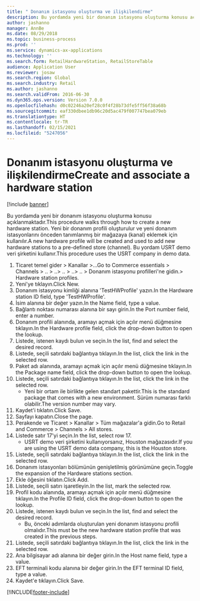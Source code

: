 ```yaml
---
title: " Donanım istasyonu oluşturma ve ilişkilendirme"
description: Bu yordamda yeni bir donanım istasyonu oluşturma konusu açıklanmaktadır.
author: jashanno
manager: AnnBe
ms.date: 08/29/2018
ms.topic: business-process
ms.prod: ''
ms.service: dynamics-ax-applications
ms.technology: ''
ms.search.form: RetailHardwareStation, RetailStoreTable
audience: Application User
ms.reviewer: josaw
ms.search.region: Global
ms.search.industry: Retail
ms.author: jashanno
ms.search.validFrom: 2016-06-30
ms.dyn365.ops.version: Version 7.0.0
ms.openlocfilehash: d0c02246a20ef28c0f4f28b73dfe5ff56f38a68b
ms.sourcegitcommit: eaf330dbee1db96c20d5ac479f007747bea079eb
ms.translationtype: HT
ms.contentlocale: tr-TR
ms.lasthandoff: 02/15/2021
ms.locfileid: "5247056"
---
```

# <a name="create-and-associate-a-hardware-station"></a><span data-ttu-id="40773-103"> Donanım istasyonu oluşturma ve ilişkilendirme</span><span class="sxs-lookup"><span data-stu-id="40773-103">Create and associate a hardware station</span></span>

[!include [banner](../includes/banner.md)]

<span data-ttu-id="40773-104">Bu yordamda yeni bir donanım istasyonu oluşturma konusu açıklanmaktadır.</span><span class="sxs-lookup"><span data-stu-id="40773-104">This procedure walks through how to create a new hardware station.</span></span> <span data-ttu-id="40773-105">Yeni bir donanım profili oluşturulur ve yeni donanım istasyonlarını önceden tanımlanmış bir mağazaya (kanal) eklemek için kullanılır.</span><span class="sxs-lookup"><span data-stu-id="40773-105">A new hardware profile will be created and used to add new hardware stations to a pre-defined store (channel).</span></span> <span data-ttu-id="40773-106">Bu yordam USRT demo veri şirketini kullanır.</span><span class="sxs-lookup"><span data-stu-id="40773-106">This procedure uses the USRT company in demo data.</span></span>

1. <span data-ttu-id="40773-107">Ticaret temel gider > Kanallar >...</span><span class="sxs-lookup"><span data-stu-id="40773-107">Go to Commerce essentials > Channels > ..</span></span> <span data-ttu-id="40773-108">> ..</span><span class="sxs-lookup"><span data-stu-id="40773-108">> ..</span></span> <span data-ttu-id="40773-109">> ..</span><span class="sxs-lookup"><span data-stu-id="40773-109">> ..</span></span> <span data-ttu-id="40773-110">> Donanım istasyonu profilleri'ne gidin.</span><span class="sxs-lookup"><span data-stu-id="40773-110">> Hardware station profiles.</span></span>
2. <span data-ttu-id="40773-111">Yeni'ye tıklayın.</span><span class="sxs-lookup"><span data-stu-id="40773-111">Click New.</span></span>
3. <span data-ttu-id="40773-112">Donanım istasyonu kimliği alanına 'TestHWProfile' yazın.</span><span class="sxs-lookup"><span data-stu-id="40773-112">In the Hardware station ID field, type 'TestHWProfile'.</span></span>
4. <span data-ttu-id="40773-113">İsim alanına bir değer yazın.</span><span class="sxs-lookup"><span data-stu-id="40773-113">In the Name field, type a value.</span></span>
5. <span data-ttu-id="40773-114">Bağlantı noktası numarası alanına bir sayı girin.</span><span class="sxs-lookup"><span data-stu-id="40773-114">In the Port number field, enter a number.</span></span>
6. <span data-ttu-id="40773-115">Donanım profili alanında, aramayı açmak için açılır menü düğmesine tıklayın.</span><span class="sxs-lookup"><span data-stu-id="40773-115">In the Hardware profile field, click the drop-down button to open the lookup.</span></span>
7. <span data-ttu-id="40773-116">Listede, istenen kaydı bulun ve seçin.</span><span class="sxs-lookup"><span data-stu-id="40773-116">In the list, find and select the desired record.</span></span>
8. <span data-ttu-id="40773-117">Listede, seçili satırdaki bağlantıya tıklayın.</span><span class="sxs-lookup"><span data-stu-id="40773-117">In the list, click the link in the selected row.</span></span>
9. <span data-ttu-id="40773-118">Paket adı alanında, aramayı açmak için açılır menü düğmesine tıklayın.</span><span class="sxs-lookup"><span data-stu-id="40773-118">In the Package name field, click the drop-down button to open the lookup.</span></span>
10. <span data-ttu-id="40773-119">Listede, seçili satırdaki bağlantıya tıklayın.</span><span class="sxs-lookup"><span data-stu-id="40773-119">In the list, click the link in the selected row.</span></span>
    * <span data-ttu-id="40773-120">Yeni bir ortam ile birlikte gelen standart pakettir.</span><span class="sxs-lookup"><span data-stu-id="40773-120">This is the standard package that comes with a new environment.</span></span> <span data-ttu-id="40773-121">Sürüm numarası farklı olabilir.</span><span class="sxs-lookup"><span data-stu-id="40773-121">The version number may vary.</span></span>  
11. <span data-ttu-id="40773-122">Kaydet'i tıklatın.</span><span class="sxs-lookup"><span data-stu-id="40773-122">Click Save.</span></span>
12. <span data-ttu-id="40773-123">Sayfayı kapatın.</span><span class="sxs-lookup"><span data-stu-id="40773-123">Close the page.</span></span>
13. <span data-ttu-id="40773-124">Perakende ve Ticaret > Kanallar > Tüm mağazalar'a gidin.</span><span class="sxs-lookup"><span data-stu-id="40773-124">Go to Retail and Commerce > Channels > All stores.</span></span>
14. <span data-ttu-id="40773-125">Listede satır 17'yi seçin.</span><span class="sxs-lookup"><span data-stu-id="40773-125">In the list, select row 17.</span></span>
    * <span data-ttu-id="40773-126">USRT demo veri şirketini kullanıyorsanız, Houston mağazasıdır.</span><span class="sxs-lookup"><span data-stu-id="40773-126">If you are using the USRT demo data company, this is the Houston store.</span></span>  
15. <span data-ttu-id="40773-127">Listede, seçili satırdaki bağlantıya tıklayın.</span><span class="sxs-lookup"><span data-stu-id="40773-127">In the list, click the link in the selected row.</span></span>
16. <span data-ttu-id="40773-128">Donanım istasyonları bölümünün genişletilmiş görünümüne geçin.</span><span class="sxs-lookup"><span data-stu-id="40773-128">Toggle the expansion of the Hardware stations section.</span></span>
17. <span data-ttu-id="40773-129">Ekle öğesini tıklatın.</span><span class="sxs-lookup"><span data-stu-id="40773-129">Click Add.</span></span>
18. <span data-ttu-id="40773-130">Listede, seçili satırı işaretleyin.</span><span class="sxs-lookup"><span data-stu-id="40773-130">In the list, mark the selected row.</span></span>
19. <span data-ttu-id="40773-131">Profil kodu alanında, aramayı açmak için açılır menü düğmesine tıklayın.</span><span class="sxs-lookup"><span data-stu-id="40773-131">In the Profile ID field, click the drop-down button to open the lookup.</span></span>
20. <span data-ttu-id="40773-132">Listede, istenen kaydı bulun ve seçin.</span><span class="sxs-lookup"><span data-stu-id="40773-132">In the list, find and select the desired record.</span></span>
    * <span data-ttu-id="40773-133">Bu, önceki adımlarda oluşturulan yeni donanım istasyonu profili olmalıdır.</span><span class="sxs-lookup"><span data-stu-id="40773-133">This must be the new hardware station profile that was created in the previous steps.</span></span>  
21. <span data-ttu-id="40773-134">Listede, seçili satırdaki bağlantıya tıklayın.</span><span class="sxs-lookup"><span data-stu-id="40773-134">In the list, click the link in the selected row.</span></span>
22. <span data-ttu-id="40773-135">Ana bilgisayar adı alanına bir değer girin.</span><span class="sxs-lookup"><span data-stu-id="40773-135">In the Host name field, type a value.</span></span>
23. <span data-ttu-id="40773-136">EFT terminali kodu alanına bir değer girin.</span><span class="sxs-lookup"><span data-stu-id="40773-136">In the EFT terminal ID field, type a value.</span></span>
24. <span data-ttu-id="40773-137">Kaydet'e tıklayın.</span><span class="sxs-lookup"><span data-stu-id="40773-137">Click Save.</span></span>



[!INCLUDE[footer-include](../../includes/footer-banner.md)]